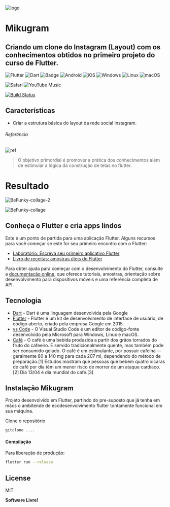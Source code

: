 ![logo](https://user-images.githubusercontent.com/37612961/190645988-160f46df-da18-4fc8-84bb-e4b87a10ed7c.png)
# Mikugram
## Criando um clone do Instagram (Layout) com os conhecimentos obtidos no primeiro projeto do curso de Flutter.

![Flutter](https://img.shields.io/badge/Flutter-%2302569B.svg?style=for-the-badge&logo=Flutter&logoColor=white) ![Dart](https://img.shields.io/badge/dart-%230175C2.svg?style=for-the-badge&logo=dart&logoColor=white) ![Badge](https://img.shields.io/badge/cross-platform-%237159c1?style=for-the-badge&logo=ghost) ![Android](https://img.shields.io/badge/Android-3DDC84?style=for-the-badge&logo=android&logoColor=white) ![iOS](https://img.shields.io/badge/iOS-000000?style=for-the-badge&logo=ios&logoColor=white) ![Windows](https://img.shields.io/badge/Windows-0078D6?style=for-the-badge&logo=windows&logoColor=white) ![Linux](https://img.shields.io/badge/Linux-FCC624?style=for-the-badge&logo=linux&logoColor=black) ![macOS](https://img.shields.io/badge/mac%20os-000000?style=for-the-badge&logo=macos&logoColor=F0F0F0)

![Safari](https://img.shields.io/badge/Safari-000000?style=for-the-badge&logo=Safari&logoColor=white) ![YouTube Music](https://img.shields.io/badge/YouTube_Music-FF0000?style=for-the-badge&logo=youtube-music&logoColor=white)

[![Build Status](https://travis-ci.org/joemccann/dillinger.svg?branch=master)](https://travis-ci.org/joemccann/dillinger)
## Características

- Criar a estrutura básica do layout da rede social Instagram.

###### Referência
![ref](https://user-images.githubusercontent.com/37612961/191878938-33fdfc27-8e89-4e3b-8ea2-4c1690fb228d.png)

>O objetivo primordial é promover a prática dos conhecimentos além de estimular a lógica da construção de telas no flutter.

# Resultado
![BeFunky-collage-2](https://user-images.githubusercontent.com/37612961/191882268-6bec9bea-13b9-4c50-839c-cf1bf01fe721.png)

![BeFunky-collage](https://user-images.githubusercontent.com/37612961/191882270-d31c9b94-7926-4f8f-9d07-a37f84003745.png)

## Conheça o Flutter e cria apps lindos
Este é um ponto de partida para uma aplicação Flutter. Alguns recursos para você começar se este for seu primeiro encontro com o Flutter:
- [Laboratório: Escreva seu primeiro aplicativo Flutter](https://docs.flutter.dev/get-started/codelab)
- [Livro de receitas: amostras úteis do Flutter](https://docs.flutter.dev/cookbook)

Para obter ajuda para começar com o desenvolvimento do Flutter, consulte a [documentação online](https://docs.flutter.dev/), que oferece tutoriais, amostras, orientação sobre desenvolvimento para dispositivos móveis e uma referência completa de API.
## Tecnologia

- [Dart] - Dart é uma linguagem desenvolvida pela Google
- [Flutter] - Flutter é um kit de desenvolvimento de interface de usuário, de código aberto, criado pela empresa Google em 2015.
- [vs Code] - O Visual Studio Code é um editor de código-fonte desenvolvido pela Microsoft para Windows, Linux e macOS.
- [Café] - O café é uma bebida produzida a partir dos grãos torrados do fruto do cafeeiro. É servido tradicionalmente quente, mas também pode ser consumido gelado. O café é um estimulante, por possuir cafeína — geralmente 80 a 140 mg para cada 207 ml, dependendo do método de preparação.[1] Estudos mostram que pessoas que bebem quatro xícaras de café por dia têm um menor risco de morrer de um ataque cardíaco.[2] Dia 13/04 é dia mundial do café.[3]

## Instalação Mikugram

Projeto desenvolvido em Flutter, partindo do pre-suposto que já tenha em mãos o ambitende de ecodesenvolvimento flutter tontamente funcional em sua máquina.

Clone o repositório
```sh
gitclone ....
```

#### Compilação

Para liberação de produção:
```sh
flutter run --release
```
## License

MIT

**Software Livre!**

[//]: # (Estes são links de referência usados ​​no corpo desta nota e são removidos quando o processador de remarcação faz seu trabalho. Não há necessidade de formatar bem porque não deve ser visto. Obrigado SO - http: //stackoverflow.com/questions/4823468/store-comments-in-markdown-syntax)

[comment]: <> (links das tecnologia)
   [Dart]: <https://dart.dev>
   [Flutter]: <https://flutter.dev>
   [vs Code]: <https://code.visualstudio.com>
   [café]: <https://pt.wikipedia.org/wiki/Café>
